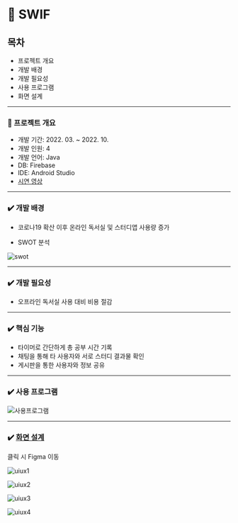 # :book: SWIF

## 목차
- 프로젝트 개요
- 개발 배경
- 개발 필요성
- 사용 프로그램
- 화면 설계
- --
### :mag_right: 프로젝트 개요
- 개발 기간: 2022. 03. ~ 2022. 10.
- 개발 인원: 4
- 개발 언어: Java
- DB: Firebase
- IDE: Android Studio
- [시연 영상](https://youtu.be/STS_tqPen94)
---
### :heavy_check_mark: 개발 배경
- 코로나19 확산 이후 온라인 독서실 및 스터디앱 사용량 증가

- SWOT 분석

![swot](https://github.com/rldekd/SWIF/assets/113246634/f37f81f5-d7f9-4cbe-94ff-260f992364fb)

---
### :heavy_check_mark: 개발 필요성
- 오프라인 독서실 사용 대비 비용 절감

---
### :heavy_check_mark: 핵심 기능
- 타이머로 간단하게 총 공부 시간 기록
- 채팅을 통해 타 사용자와 서로 스터디 결과물 확인
- 게시판을 통한 사용자와 정보 공유

---
### :heavy_check_mark: 사용 프로그램

![사용프로그램](https://github.com/rldekd/SWIF/assets/113246634/4e3423b4-7263-4607-88a9-d6a29312baca)

---
### :heavy_check_mark: [화면 설계](https://www.figma.com/file/11UPpZ3Bjcf419xwidDnb3/%EC%A1%B8%EC%9E%91-%EB%B0%B1%EC%97%85?type=design&node-id=0%3A1&mode=design&t=bUwRK2DXZ5DGuHzQ-1)

클릭 시 Figma 이동

![uiux1](https://github.com/rldekd/SWIF/assets/113246634/ef2ded5a-fb71-40f6-a61a-142446d9e315)

![uiux2](https://github.com/rldekd/SWIF/assets/113246634/fc35fd5c-f827-4dbd-97c2-e3d05dd687cd)

![uiux3](https://github.com/rldekd/SWIF/assets/113246634/3dc0a0fa-37f5-499c-8195-92eb2e258f8b)

![uiux4](https://github.com/rldekd/SWIF/assets/113246634/52eac18f-9f8a-4a62-85fb-cf2855849b11)
